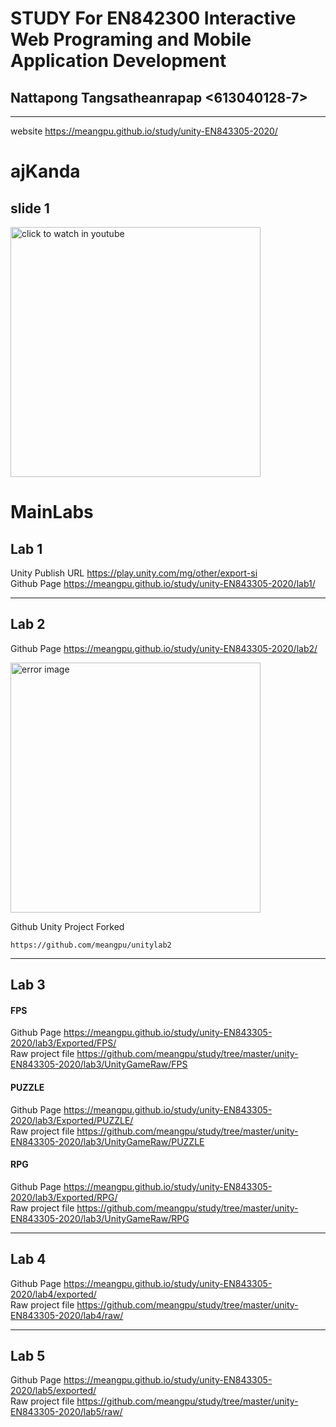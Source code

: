 # STUDY For EN842300 Interactive Web Programing and Mobile Application Development
## Nattapong Tangsatheanrapap <613040128-7>  
****************************************************
website <https://meangpu.github.io/study/unity-EN843305-2020/>  
# **ajKanda**  
## **slide 1**  
<p>
   <a href="https://youtu.be/gGpbCCyqbJk"> <img src="https://github.com/meangpu/study/blob/master/unity-EN843305-2020/ajKanda/slide1/video/video.gif" width="400" title="click to watch in youtube"></a> 
</p>




# **MainLabs**  
## **Lab 1**  
Unity Publish URL <https://play.unity.com/mg/other/export-si>  
Github Page <https://meangpu.github.io/study/unity-EN843305-2020/lab1/>  
****************************************************
## **Lab 2**   
Github Page <https://meangpu.github.io/study/unity-EN843305-2020/lab2/>  

<p>
  <img src="https://meangpu.github.io/study/unity-EN843305-2020/lab2/Error.jpg" width="400" title="error image">
</p>

Github Unity Project Forked  
```  
https://github.com/meangpu/unitylab2
```
****************************************************
## **Lab 3**
#### **FPS**  
Github Page <https://meangpu.github.io/study/unity-EN843305-2020/lab3/Exported/FPS/>  
Raw project file <https://github.com/meangpu/study/tree/master/unity-EN843305-2020/lab3/UnityGameRaw/FPS>  
#### **PUZZLE**  
Github Page <https://meangpu.github.io/study/unity-EN843305-2020/lab3/Exported/PUZZLE/>  
Raw project file <https://github.com/meangpu/study/tree/master/unity-EN843305-2020/lab3/UnityGameRaw/PUZZLE>  
#### **RPG**  
Github Page <https://meangpu.github.io/study/unity-EN843305-2020/lab3/Exported/RPG/>  
Raw project file <https://github.com/meangpu/study/tree/master/unity-EN843305-2020/lab3/UnityGameRaw/RPG>  
****************************************************
## **Lab 4**
Github Page <https://meangpu.github.io/study/unity-EN843305-2020/lab4/exported/>  
Raw project file <https://github.com/meangpu/study/tree/master/unity-EN843305-2020/lab4/raw/>  
****************************************************
## **Lab 5**
Github Page <https://meangpu.github.io/study/unity-EN843305-2020/lab5/exported/>  
Raw project file <https://github.com/meangpu/study/tree/master/unity-EN843305-2020/lab5/raw/>


